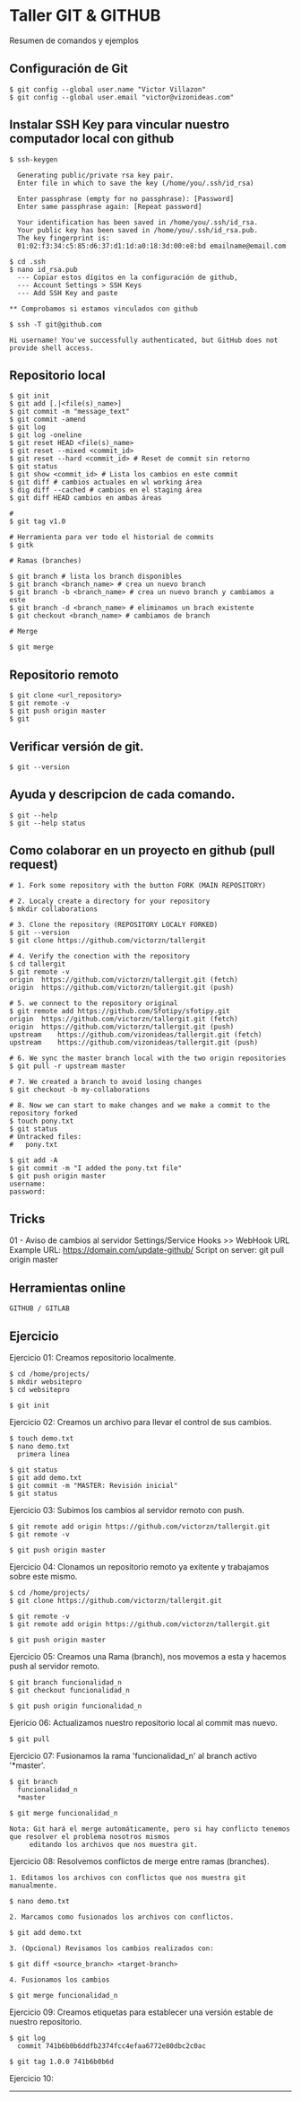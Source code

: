 Taller GIT & GITHUB
===================

Resumen de comandos y ejemplos

## Configuración de Git

    $ git config --global user.name "Victor Villazon"
    $ git config --global user.email "victor@vizonideas.com"

## Instalar SSH Key para vincular nuestro computador local con github

    $ ssh-keygen

      Generating public/private rsa key pair.
      Enter file in which to save the key (/home/you/.ssh/id_rsa)

      Enter passphrase (empty for no passphrase): [Password]
      Enter same passphrase again: [Repeat password]

      Your identification has been saved in /home/you/.ssh/id_rsa.
      Your public key has been saved in /home/you/.ssh/id_rsa.pub.
      The key fingerprint is:
      01:02:f3:34:c5:85:d6:37:d1:1d:a0:18:3d:00:e8:bd emailname@email.com

    $ cd .ssh
    $ nano id_rsa.pub
      --- Copiar estos dígitos en la configuración de github,
      --- Account Settings > SSH Keys
      --- Add SSH Key and paste

    ** Comprobamos si estamos vinculados con github

    $ ssh -T git@github.com

    Hi username! You've successfully authenticated, but GitHub does not
    provide shell access.


## Repositorio local

    $ git init
    $ git add [.|<file(s)_name>]
    $ git commit -m "message_text"
    $ git commit -amend
    $ git log
    $ git log -oneline
    $ git reset HEAD <file(s)_name>
    $ git reset --mixed <commit_id>
    $ git reset --hard <commit_id> # Reset de commit sin retorno
    $ git status
    $ git show <commit_id> # Lista los cambios en este commit
    $ git diff # cambios actuales en wl working área
    $ dig diff --cached # cambios en el staging área
    $ git diff HEAD cambios en ambas áreas

    #
    $ git tag v1.0

    # Herramienta para ver todo el historial de commits
    $ gitk

    # Ramas (branches)

    $ git branch # lista los branch disponibles
    $ git branch <branch_name> # crea un nuevo branch
    $ git branch -b <branch_name> # crea un nuevo branch y cambiamos a este
    $ git branch -d <branch_name> # eliminamos un brach existente
    $ git checkout <branch_name> # cambiamos de branch

    # Merge

    $ git merge

## Repositorio remoto

    $ git clone <url_repository>
    $ git remote -v
    $ git push origin master
    $ git

## Verificar versión de git.

    $ git --version

## Ayuda y descripcion de cada comando.

    $ git --help
    $ git --help status

## Como colaborar en un proyecto en github (pull request)

    # 1. Fork some repository with the button FORK (MAIN REPOSITORY)
    
    # 2. Localy create a directory for your repository
    $ mkdir collaborations
    
    # 3. Clone the repository (REPOSITORY LOCALY FORKED)
    $ git --version
    $ git clone https://github.com/victorzn/tallergit
    
    # 4. Verify the conection with the repository
    $ cd tallergit
    $ git remote -v
    origin  https://github.com/victorzn/tallergit.git (fetch)
    origin  https://github.com/victorzn/tallergit.git (push)

    # 5. we connect to the repository original
    $ git remote add https://github.com/Sfotipy/sfotipy.git
    origin  https://github.com/victorzn/tallergit.git (fetch)
    origin  https://github.com/victorzn/tallergit.git (push)
    upstream    https://github.com/vizonideas/tallergit.git (fetch)
    upstream    https://github.com/vizonideas/tallergit.git (push)

    # 6. We sync the master branch local with the two origin repositories
    $ git pull -r upstream master

    # 7. We created a branch to avoid losing changes
    $ git checkout -b my-collaborations

    # 8. Now we can start to make changes and we make a commit to the repository forked
    $ touch pony.txt
    $ git status
    # Untracked files:
    #   pony.txt

    $ git add -A
    $ git commit -m "I added the pony.txt file"
    $ git push origin master
    username:
    password:

## Tricks

01 - Aviso de cambios al servidor
Settings/Service Hooks >> WebHook URL
Example URL: https://domain.com/update-github/
Script on server: git pull origin master

## Herramientas online

    GITHUB / GITLAB


## Ejercicio


Ejercicio 01: Creamos repositorio localmente.

    $ cd /home/projects/
    $ mkdir websitepro
    $ cd websitepro

    $ git init

Ejercicio 02: Creamos un archivo para llevar el control de sus cambios.

    $ touch demo.txt
    $ nano demo.txt
      primera línea

    $ git status
    $ git add demo.txt
    $ git commit -m "MASTER: Revisión inicial"
    $ git status

Ejercicio 03: Subimos los cambios al servidor remoto con push.

    $ git remote add origin https://github.com/victorzn/tallergit.git
    $ git remote -v

    $ git push origin master


Ejercicio 04: Clonamos un repositorio remoto ya exitente y trabajamos sobre este mismo.

    $ cd /home/projects/
    $ git clone https://github.com/victorzn/tallergit.git

    $ git remote -v
    $ git remote add origin https://github.com/victorzn/tallergit.git

    $ git push origin master


Ejercicio 05: Creamos una Rama (branch), nos movemos a esta y hacemos push al servidor remoto.

    $ git branch funcionalidad_n
    $ git checkout funcionalidad_n

    $ git push origin funcionalidad_n


Ejericio 06: Actualizamos nuestro repositorio local al commit mas nuevo.

    $ git pull


Ejercicio 07: Fusionamos la rama 'funcionalidad_n' al branch activo '*master'.

    $ git branch
      funcionalidad_n
      *master

    $ git merge funcionalidad_n

    Nota: Git hará el merge automáticamente, pero si hay conflicto tenemos que resolver el problema nosotros mismos
         editando los archivos que nos muestra git.


Ejercicio 08: Resolvemos conflictos de merge entre ramas (branches).

    1. Editamos los archivos con conflictos que nos muestra git manualmente.

    $ nano demo.txt

    2. Marcamos como fusionados los archivos con conflictos.

    $ git add demo.txt

    3. (Opcional) Revisamos los cambios realizados con:

    $ git diff <source_branch> <target-branch>

    4. Fusionamos los cambios

    $ git merge funcionalidad_n


Ejercicio 09: Creamos etiquetas para establecer una versión estable de nuestro repositorio.

    $ git log
      commit 741b6b0b6ddfb2374fcc4efaa6772e80dbc2c0ac

    $ git tag 1.0.0 741b6b0b6d

Ejercicio 10:



-------


